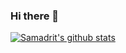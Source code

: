 ### Hi there 👋

<!--
**samadritsarkar2/samadritsarkar2** is a ✨ _special_ ✨ repository because its `README.md` (this file) appears on your GitHub profile.

Here are some ideas to get you started:

- 🔭 I’m currently working on ...
- 🌱 I’m currently learning ...
- 👯 I’m looking to collaborate on ...
- 🤔 I’m looking for help with ...
- 💬 Ask me about ...
- 📫 How to reach me: ...
- 😄 Pronouns: ...
- ⚡ Fun fact: ...
-->
[![Samadrit's github stats](https://github-readme-stats.vercel.app/api?username=samadritsarkar2)](https://github.com/anuraghazra/github-readme-stats)

